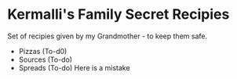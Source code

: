 # Kermalli's Family Secret Recipies 
Set of recipies given by my Grandmother - to keep them safe. 

- Pizzas (To-d0)
- Sources (To-do)
- Spreads (To-do)
Here is a mistake

